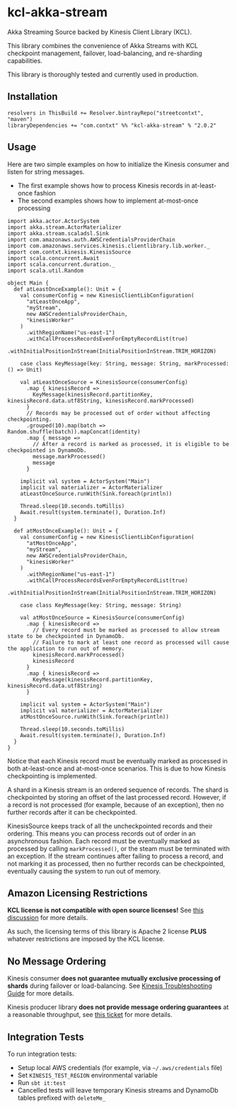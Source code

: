 # kcl-akka-stream
Akka Streaming Source backed by Kinesis Client Library (KCL).

This library combines the convenience of Akka Streams with KCL checkpoint management, failover, load-balancing,
and re-sharding capabilities.

This library is thoroughly tested and currently used in production.


## Installation

```
resolvers in ThisBuild += Resolver.bintrayRepo("streetcontxt", "maven")
libraryDependencies += "com.contxt" %% "kcl-akka-stream" % "2.0.2"
```


## Usage

Here are two simple examples on how to initialize the Kinesis consumer and listen for string messages.
- The first example shows how to process Kinesis records in at-least-once fashion
- The second examples shows how to implement at-most-once processing

```
import akka.actor.ActorSystem
import akka.stream.ActorMaterializer
import akka.stream.scaladsl.Sink
import com.amazonaws.auth.AWSCredentialsProviderChain
import com.amazonaws.services.kinesis.clientlibrary.lib.worker._
import com.contxt.kinesis.KinesisSource
import scala.concurrent.Await
import scala.concurrent.duration._
import scala.util.Random

object Main {
  def atLeastOnceExample(): Unit = {
    val consumerConfig = new KinesisClientLibConfiguration(
      "atLeastOnceApp",
      "myStream",
      new AWSCredentialsProviderChain,
      "kinesisWorker"
    )
      .withRegionName("us-east-1")
      .withCallProcessRecordsEvenForEmptyRecordList(true)
      .withInitialPositionInStream(InitialPositionInStream.TRIM_HORIZON)

    case class KeyMessage(key: String, message: String, markProcessed: () => Unit)

    val atLeastOnceSource = KinesisSource(consumerConfig)
      .map { kinesisRecord =>
        KeyMessage(kinesisRecord.partitionKey, kinesisRecord.data.utf8String, kinesisRecord.markProcessed)
      }
      // Records may be processed out of order without affecting checkpointing.
      .grouped(10).map(batch => Random.shuffle(batch)).mapConcat(identity)
      .map { message =>
        // After a record is marked as processed, it is eligible to be checkpointed in DynamoDb.
        message.markProcessed()
        message
      }

    implicit val system = ActorSystem("Main")
    implicit val materializer = ActorMaterializer
    atLeastOnceSource.runWith(Sink.foreach(println))

    Thread.sleep(10.seconds.toMillis)
    Await.result(system.terminate(), Duration.Inf)
  }

  def atMostOnceExample(): Unit = {
    val consumerConfig = new KinesisClientLibConfiguration(
      "atMostOnceApp",
      "myStream",
      new AWSCredentialsProviderChain,
      "kinesisWorker"
    )
      .withRegionName("us-east-1")
      .withCallProcessRecordsEvenForEmptyRecordList(true)
      .withInitialPositionInStream(InitialPositionInStream.TRIM_HORIZON)

    case class KeyMessage(key: String, message: String)

    val atMostOnceSource = KinesisSource(consumerConfig)
      .map { kinesisRecord =>
        // Every record must be marked as processed to allow stream state to be checkpointed in DynamoDb.
        // Failure to mark at least one record as processed will cause the application to run out of memory.
        kinesisRecord.markProcessed()
        kinesisRecord
      }
      .map { kinesisRecord =>
        KeyMessage(kinesisRecord.partitionKey, kinesisRecord.data.utf8String)
      }

    implicit val system = ActorSystem("Main")
    implicit val materializer = ActorMaterializer
    atMostOnceSource.runWith(Sink.foreach(println))

    Thread.sleep(10.seconds.toMillis)
    Await.result(system.terminate(), Duration.Inf)
  }
}
```

Notice that each Kinesis record must be eventually marked as processed in both at-least-once and
at-most-once scenarios. This is due to how Kinesis checkpointing is implemented.

A shard in a Kinesis stream is an ordered sequence of records. The shard is checkpointed by storing an offset
of the last processed record. However, if a record is not processed (for example, because of an exception),
then no further records after it can be checkpointed.

KinesisSource keeps track of all the uncheckpointed records and their ordering. This means you can process
records out of order in an asynchronous fashion. Each record must be eventually marked as processed by
calling `markProcessed()`, or the steam must be terminated with an exception. If the stream continues
after failing to process a record, and not marking it as processed, then no further records can be checkpointed,
eventually causing the system to run out of memory.


## Amazon Licensing Restrictions
**KCL license is not compatible with open source licenses!** See
[this discussion](https://issues.apache.org/jira/browse/LEGAL-198) for more details.

As such, the licensing terms of this library is Apache 2 license **PLUS** whatever restrictions
are imposed by the KCL license.


## No Message Ordering
Kinesis consumer **does not guarantee mutually exclusive processing of shards** during failover or load-balancing.
See [Kinesis Troubleshooting Guide](http://docs.aws.amazon.com/streams/latest/dev/troubleshooting-consumers.html)
for more details.

Kinesis producer library **does not provide message ordering guarantees** at a reasonable throughput,
see [this ticket](https://github.com/awslabs/amazon-kinesis-producer/issues/23) for more details.


## Integration Tests
To run integration tests:
* Setup local AWS credentials (for example, via `~/.aws/credentials` file)
* Set `KINESIS_TEST_REGION` environmental variable
* Run `sbt it:test`
* Cancelled tests will leave temporary Kinesis streams and DynamoDb tables prefixed with `deleteMe_`
